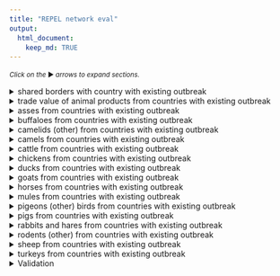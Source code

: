 ```yaml
---
title: "REPEL network eval"
output: 
  html_document:
    keep_md: TRUE
---
```









<small>_Click on the_ ▶ _︎arrows to expand sections._</small>




<details>
<summary>shared borders with country with existing outbreak</summary>
![](network_model_eval_files/figure-html/tab-cat-1-1.png)<!-- -->
</details>
<details>
<summary>trade value of animal products from countries with existing outbreak</summary>
![](network_model_eval_files/figure-html/tab-cat-2-1.png)<!-- -->
</details>
<details>
<summary>asses from countries with existing outbreak</summary>
![](network_model_eval_files/figure-html/tab-cat-3-1.png)<!-- -->
</details>
<details>
<summary>buffaloes from countries with existing outbreak</summary>
![](network_model_eval_files/figure-html/tab-cat-4-1.png)<!-- -->
</details>
<details>
<summary>camelids (other) from countries with existing outbreak</summary>
![](network_model_eval_files/figure-html/tab-cat-5-1.png)<!-- -->
</details>
<details>
<summary>camels from countries with existing outbreak</summary>
![](network_model_eval_files/figure-html/tab-cat-6-1.png)<!-- -->
</details>
<details>
<summary>cattle from countries with existing outbreak</summary>
![](network_model_eval_files/figure-html/tab-cat-7-1.png)<!-- -->
</details>
<details>
<summary>chickens from countries with existing outbreak</summary>
![](network_model_eval_files/figure-html/tab-cat-8-1.png)<!-- -->
</details>
<details>
<summary>ducks from countries with existing outbreak</summary>
![](network_model_eval_files/figure-html/tab-cat-9-1.png)<!-- -->
</details>
<details>
<summary>goats from countries with existing outbreak</summary>
![](network_model_eval_files/figure-html/tab-cat-10-1.png)<!-- -->
</details>
<details>
<summary>horses from countries with existing outbreak</summary>
![](network_model_eval_files/figure-html/tab-cat-11-1.png)<!-- -->
</details>
<details>
<summary>mules from countries with existing outbreak</summary>
![](network_model_eval_files/figure-html/tab-cat-12-1.png)<!-- -->
</details>
<details>
<summary>pigeons (other) birds from countries with existing outbreak</summary>
![](network_model_eval_files/figure-html/tab-cat-13-1.png)<!-- -->
</details>
<details>
<summary>pigs from countries with existing outbreak</summary>
![](network_model_eval_files/figure-html/tab-cat-14-1.png)<!-- -->
</details>
<details>
<summary>rabbits and hares from countries with existing outbreak</summary>
![](network_model_eval_files/figure-html/tab-cat-15-1.png)<!-- -->
</details>
<details>
<summary>rodents (other) from countries with existing outbreak</summary>
![](network_model_eval_files/figure-html/tab-cat-16-1.png)<!-- -->
</details>
<details>
<summary>sheep from countries with existing outbreak</summary>
![](network_model_eval_files/figure-html/tab-cat-17-1.png)<!-- -->
</details>
<details>
<summary>turkeys from countries with existing outbreak</summary>
![](network_model_eval_files/figure-html/tab-cat-18-1.png)<!-- -->
</details>

<details>
<summary>Validation</summary>

```
## [1] TRUE
```

![](network_model_eval_files/figure-html/predict-1.png)<!-- -->
</details>
